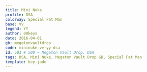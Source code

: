 ```yaml
---
title: Mini Nuke
profile: DSA
colorway: Special Fat Man
base: VV
legend: YY
author: 00keys
date: 2016-04-01
gb: megatonvaultdrop
code: mininuke-vv-yy-dsa
id: 503 # 500 = Megaton Vault Drop, DSA
tags: DSA, Mini Nuke, Megaton Vault Drop GB, Special Fat Man
template: key.jade  
---
```




